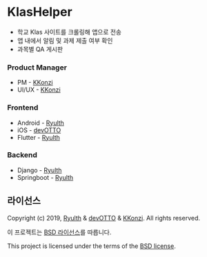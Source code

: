 # KlasHelper

* 학교 Klas 사이트를 크롤링해 앱으로 전송
* 앱 내에서 알림 및 과제 제출 여부 확인
* 과목별 QA 게시판 

### Product Manager

* PM - [KKonzi](https://github.com/KKonzi)
* UI/UX - [KKonzi](https://github.com/KKonzi)

### Frontend

* Android - [Ryulth](https://github.com/Ryulth)
* iOS - [devOTTO](https://github.com/devOTTO)
* Flutter - [Ryulth](https://github.com/Ryulth)
### Backend

* Django - [Ryulth](https://github.com/Ryulth)
* Springboot - [Ryulth](https://github.com/Ryulth)



## 라이선스

Copyright (c) 2019, [Ryulth](https://github.com/Ryulth) & [devOTTO](https://github.com/devOTTO) & [KKonzi](https://github.com/KKonzi). All rights reserved.

이 프로젝트는 [BSD 라이선스](https://github.com/Ryulth/KlasHelper/blob/master/LICENSE)를 따릅니다.

This project is licensed under the terms of the [BSD license](https://github.com/Ryulth/KlasHelper/blob/master/LICENSE).
